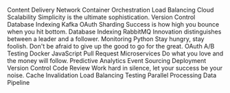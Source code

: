 Content Delivery Network Container Orchestration Load Balancing Cloud Scalability Simplicity is the ultimate sophistication. Version Control Database Indexing Kafka OAuth
Sharding Success is how high you bounce when you hit bottom. Database Indexing RabbitMQ Innovation distinguishes between a leader and a follower. Monitoring Python Stay hungry, stay foolish. Don't be afraid to give up the good to go for the great. OAuth A/B Testing Docker JavaScript Pull Request Microservices
Do what you love and the money will follow. Predictive Analytics Event Sourcing Deployment Version Control Code Review Work hard in silence, let your success be your noise. Cache Invalidation Load Balancing Testing Parallel Processing Data Pipeline
